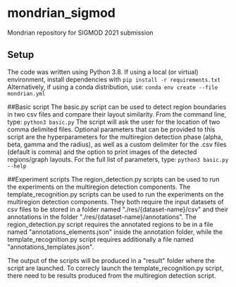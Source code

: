 # mondrian_sigmod
Mondrian repository for SIGMOD 2021 submission

## Setup
The code was written using Python 3.8.
If using a local (or virtual) environment, install dependencies with
`pip install -r requirements.txt`
Alternatively, if using a conda distribution, use:
`conda env create --file mondrian.yml`

##Basic script
The basic.py script can be used to detect region boundaries in two csv files and compare their layout similarity.
From the command line, type:
`python3 basic.py`
The script will ask the user for the location of two comma delimited files.
Optional parameters that can be provided to this script are the hyperparameters for the multiregion detection phase (alpha, beta, gamma and the radius), as well as a custom delimiter for the .csv files (default is comma) and the option to print images of the detected regions/graph layouts.
For the full list of parameters, type:
`python3 basic.py --help`

##Experiment scripts
The region_detection.py scripts can be used to run the experiments on the multiregion detection components.
The template_recognition.py scripts can be used to run the experiments on the multiregion detection components.
They both require the input datasets of csv files to be stored in a folder named "./res/{dataset-name}/csv" and their annotations in the folder "./res/{dataset-name}/annotations".
The region_detection.py script requires the annotated regions to be in a file named "annotations_elements.json" inside the annotation folder, while the template_recognition.py script requires additionally a file named "annotations_templates.json".

The output of the scripts will be produced in a "result" folder where the script are launched.
To correcly launch the template_recognition.py script, there need to be results produced from the multiregion detection script.

